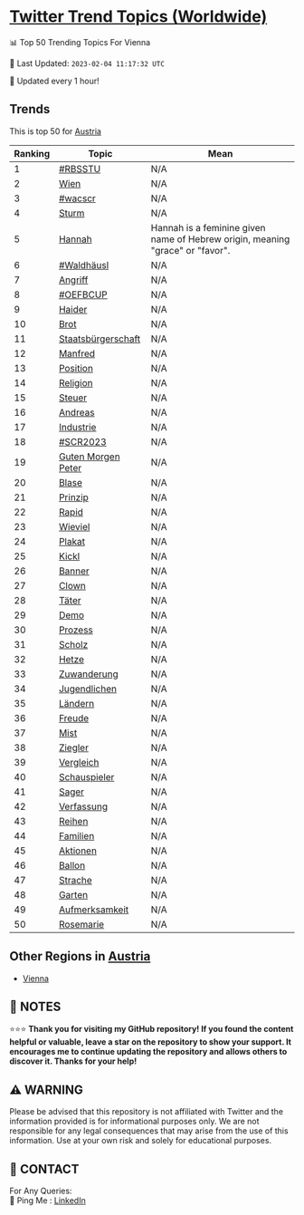 [Twitter Trend Topics (Worldwide)](https://github.com/ErcinDedeoglu/Twitter-Trend-Topics)
==========


📊 Top 50 Trending Topics For Vienna

📆 Last Updated: `2023-02-04 11:17:32 UTC`

🔧 Updated every 1 hour!


## Trends

This is top 50 for [Austria](</Austria>)

| Ranking | Topic | Mean |
| ------- | ------------ | ------------ |
| 1 | [#RBSSTU](http://twitter.com/search?q=%23RBSSTU) | N/A |
| 2 | [Wien](http://twitter.com/search?q=Wien) | N/A |
| 3 | [#wacscr](http://twitter.com/search?q=%23wacscr) | N/A |
| 4 | [Sturm](http://twitter.com/search?q=Sturm) | N/A |
| 5 | [Hannah](http://twitter.com/search?q=Hannah) | Hannah is a feminine given name of Hebrew origin, meaning "grace" or "favor". |
| 6 | [#Waldhäusl](http://twitter.com/search?q=%23Waldh%c3%a4usl) | N/A |
| 7 | [Angriff](http://twitter.com/search?q=Angriff) | N/A |
| 8 | [#OEFBCUP](http://twitter.com/search?q=%23OEFBCUP) | N/A |
| 9 | [Haider](http://twitter.com/search?q=Haider) | N/A |
| 10 | [Brot](http://twitter.com/search?q=Brot) | N/A |
| 11 | [Staatsbürgerschaft](http://twitter.com/search?q=Staatsb%c3%bcrgerschaft) | N/A |
| 12 | [Manfred](http://twitter.com/search?q=Manfred) | N/A |
| 13 | [Position](http://twitter.com/search?q=Position) | N/A |
| 14 | [Religion](http://twitter.com/search?q=Religion) | N/A |
| 15 | [Steuer](http://twitter.com/search?q=Steuer) | N/A |
| 16 | [Andreas](http://twitter.com/search?q=Andreas) | N/A |
| 17 | [Industrie](http://twitter.com/search?q=Industrie) | N/A |
| 18 | [#SCR2023](http://twitter.com/search?q=%23SCR2023) | N/A |
| 19 | [Guten Morgen Peter](http://twitter.com/search?q=Guten+Morgen+Peter) | N/A |
| 20 | [Blase](http://twitter.com/search?q=Blase) | N/A |
| 21 | [Prinzip](http://twitter.com/search?q=Prinzip) | N/A |
| 22 | [Rapid](http://twitter.com/search?q=Rapid) | N/A |
| 23 | [Wieviel](http://twitter.com/search?q=Wieviel) | N/A |
| 24 | [Plakat](http://twitter.com/search?q=Plakat) | N/A |
| 25 | [Kickl](http://twitter.com/search?q=Kickl) | N/A |
| 26 | [Banner](http://twitter.com/search?q=Banner) | N/A |
| 27 | [Clown](http://twitter.com/search?q=Clown) | N/A |
| 28 | [Täter](http://twitter.com/search?q=T%c3%a4ter) | N/A |
| 29 | [Demo](http://twitter.com/search?q=Demo) | N/A |
| 30 | [Prozess](http://twitter.com/search?q=Prozess) | N/A |
| 31 | [Scholz](http://twitter.com/search?q=Scholz) | N/A |
| 32 | [Hetze](http://twitter.com/search?q=Hetze) | N/A |
| 33 | [Zuwanderung](http://twitter.com/search?q=Zuwanderung) | N/A |
| 34 | [Jugendlichen](http://twitter.com/search?q=Jugendlichen) | N/A |
| 35 | [Ländern](http://twitter.com/search?q=L%c3%a4ndern) | N/A |
| 36 | [Freude](http://twitter.com/search?q=Freude) | N/A |
| 37 | [Mist](http://twitter.com/search?q=Mist) | N/A |
| 38 | [Ziegler](http://twitter.com/search?q=Ziegler) | N/A |
| 39 | [Vergleich](http://twitter.com/search?q=Vergleich) | N/A |
| 40 | [Schauspieler](http://twitter.com/search?q=Schauspieler) | N/A |
| 41 | [Sager](http://twitter.com/search?q=Sager) | N/A |
| 42 | [Verfassung](http://twitter.com/search?q=Verfassung) | N/A |
| 43 | [Reihen](http://twitter.com/search?q=Reihen) | N/A |
| 44 | [Familien](http://twitter.com/search?q=Familien) | N/A |
| 45 | [Aktionen](http://twitter.com/search?q=Aktionen) | N/A |
| 46 | [Ballon](http://twitter.com/search?q=Ballon) | N/A |
| 47 | [Strache](http://twitter.com/search?q=Strache) | N/A |
| 48 | [Garten](http://twitter.com/search?q=Garten) | N/A |
| 49 | [Aufmerksamkeit](http://twitter.com/search?q=Aufmerksamkeit) | N/A |
| 50 | [Rosemarie](http://twitter.com/search?q=Rosemarie) | N/A |



## Other Regions in [Austria](</Austria>)

* [Vienna](</Austria/Vienna.md>)



## 📝 NOTES

⭐⭐⭐ **Thank you for visiting my GitHub repository! If you found the content helpful or valuable, leave a star on the repository to show your support. It encourages me to continue updating the repository and allows others to discover it. Thanks for your help!**


## ⚠️ WARNING

Please be advised that this repository is not affiliated with Twitter and the information provided is for informational purposes only. We are not responsible for any legal consequences that may arise from the use of this information. Use at your own risk and solely for educational purposes.


## 📨 CONTACT

 For Any Queries:  
            🏓 Ping Me : [LinkedIn](https://www.linkedin.com/in/ercindedeoglu/)
